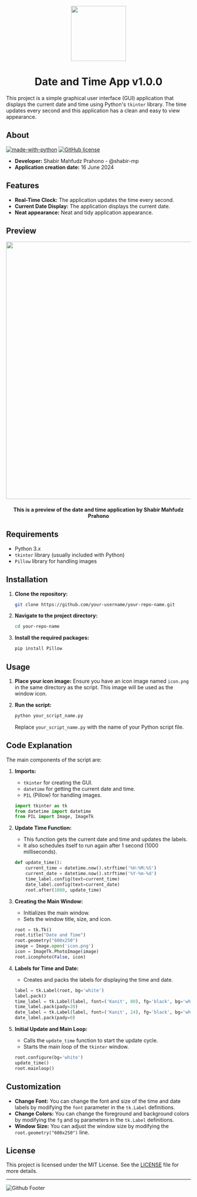 <p align="center">
<img src="https://github.com/shabir-mp/Express_Booking.id/assets/133546000/bdd17f65-b9e2-4fa4-aa2c-733342132033" width="150" />
<h1 align="center">Date and Time App v1.0.0</h1>
</p>

This project is a simple graphical user interface (GUI) application that displays the current date and time using Python's `tkinter` library. The time updates every second and this application has a clean and easy to view appearance. 

## About
[![made-with-python](https://img.shields.io/badge/Made%20with-Python-1f425f.svg)](https://www.python.org/)
[![GitHub license](https://img.shields.io/github/license/Naereen/StrapDown.js.svg)](https://github.com/shabir-mp/Image-Background-Remover/blob/main/LICENSE)

- **Developer:** Shabir Mahfudz Prahono - @shabir-mp
- **Application creation date:** 16 June 2024
## Features

- **Real-Time Clock:** The application updates the time every second.
- **Current Date Display:** The application displays the current date.
- **Neat appearance:** Neat and tidy application appearance.

## Preview
<p align="center">
<img src="https://github.com/shabir-mp/Caesar-Cipher-Encryptor-and-Decryptor/assets/133546000/40cb048f-c6d5-4b81-9fb3-7a3b990e7fa9" width="700" />
<h4 align="center">This is a preview of the date and time application by Shabir Mahfudz Prahono</h4>
</p>

## Requirements

- Python 3.x
- `tkinter` library (usually included with Python)
- `Pillow` library for handling images

## Installation

1. **Clone the repository:**
    ```sh
    git clone https://github.com/your-username/your-repo-name.git
    ```
2. **Navigate to the project directory:**
    ```sh
    cd your-repo-name
    ```
3. **Install the required packages:**
    ```sh
    pip install Pillow
    ```

## Usage

1. **Place your icon image:**
   Ensure you have an icon image named `icon.png` in the same directory as the script. This image will be used as the window icon.

2. **Run the script:**
    ```sh
    python your_script_name.py
    ```
   Replace `your_script_name.py` with the name of your Python script file.

## Code Explanation

The main components of the script are:

1. **Imports:**
    - `tkinter` for creating the GUI.
    - `datetime` for getting the current date and time.
    - `PIL` (Pillow) for handling images.

    ```python
    import tkinter as tk
    from datetime import datetime
    from PIL import Image, ImageTk
    ```

2. **Update Time Function:**
    - This function gets the current date and time and updates the labels.
    - It also schedules itself to run again after 1 second (1000 milliseconds).

    ```python
    def update_time():
        current_time = datetime.now().strftime('%H:%M:%S')
        current_date = datetime.now().strftime('%Y-%m-%d')
        time_label.config(text=current_time)
        date_label.config(text=current_date)
        root.after(1000, update_time)
    ```

3. **Creating the Main Window:**
    - Initializes the main window.
    - Sets the window title, size, and icon.

    ```python
    root = tk.Tk()
    root.title("Date and Time")
    root.geometry("600x250")
    image = Image.open('icon.png') 
    icon = ImageTk.PhotoImage(image)
    root.iconphoto(False, icon)
    ```

4. **Labels for Time and Date:**
    - Creates and packs the labels for displaying the time and date.

    ```python
    label = tk.Label(root, bg='white')
    label.pack()
    time_label = tk.Label(label, font=('Kanit', 80), fg='black', bg='white')
    time_label.pack(pady=20)
    date_label = tk.Label(label, font=('Kanit', 24), fg='black', bg='white')
    date_label.pack(pady=0)
    ```

5. **Initial Update and Main Loop:**
    - Calls the `update_time` function to start the update cycle.
    - Starts the main loop of the `tkinter` window.

    ```python
    root.configure(bg='white')
    update_time()
    root.mainloop()
    ```

## Customization

- **Change Font:** You can change the font and size of the time and date labels by modifying the `font` parameter in the `tk.Label` definitions.
- **Change Colors:** You can change the foreground and background colors by modifying the `fg` and `bg` parameters in the `tk.Label` definitions.
- **Window Size:** You can adjust the window size by modifying the `root.geometry("600x250")` line.

## License

This project is licensed under the MIT License. See the [LICENSE](LICENSE) file for more details.

-----------------------------------------------------------------------------------------
![Github Footer](https://github.com/shabir-mp/Kereta-Api-Indonesia-Booking-System/assets/133546000/c1833fe4-f470-494f-99e7-d583421625be)

